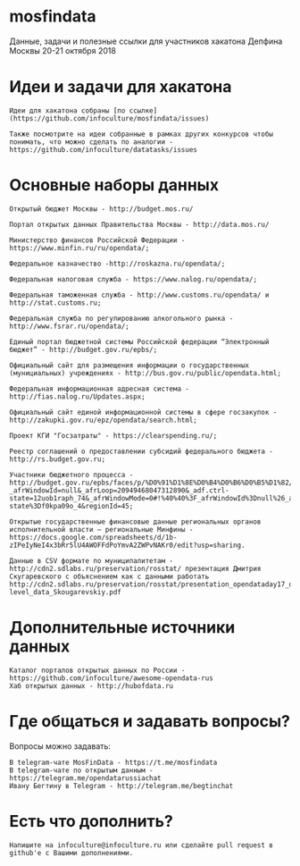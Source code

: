 # mosfindata
Данные, задачи и полезные ссылки для участников хакатона Депфина Москвы 20-21 октября 2018
# Идеи и задачи для хакатона

    Идеи для хакатона собраны [по ссылке](https://github.com/infoculture/mosfindata/issues)

    Также посмотрите на идеи собранные в рамках других конкурсов чтобы понимать, что можно сделать по аналогии -
    https://github.com/infoculture/datatasks/issues

# Основные наборы данных
    
    Открытый бюджет Москвы - http://budget.mos.ru/
    
    Портал открытых данных Правительства Москвы - http://data.mos.ru/ 

    Министерство финансов Российской Федерации - https://www.minfin.ru/ru/opendata/;

    Федеральное казначество -http://roskazna.ru/opendata/;

    Федеральная налоговая служба - https://www.nalog.ru/opendata/;

    Федеральная таможенная служба - http://www.customs.ru/opendata/ и http://stat.customs.ru;

    Федеральная служба по регулированию алкогольного рынка - http://www.fsrar.ru/opendata/;

    Единый портал бюджетной системы Российской федерации “Электронный бюджет” - http://budget.gov.ru/epbs/;

    Официальный сайт для размещения информации о государственных (мунициальных) учреждениях - http://bus.gov.ru/public/opendata.html;

    Федеральная информационная адресная система - http://fias.nalog.ru/Updates.aspx;

    Официальный сайт единой информационной системы в сфере госзакупок - http://zakupki.gov.ru/epz/opendata/search.html;

    Проект КГИ "Госзатраты" - https://clearspending.ru/;

    Реестр соглашений о предоставлении субсидий федерального бюджета - http://rs.budget.gov.ru;

    Участники бюджетного процесса - 
    http://budget.gov.ru/epbs/faces/p/%D0%91%D1%8E%D0%B4%D0%B6%D0%B5%D1%82/%D0%A0%D0%B0%D1%81%D1%85%D0%BE%D0%B4%D1%8B/%D0%A0%D0%B5%D0%B5%D1%81%D1%82%D1%80%20%D1%83%D1%87%D0%B0%D1%81%D1%82%D0%BD%D0%B8%D0%BA%D0%BE%D0%B2%20%D0%B8%20%D0%BD%D0%B5%D1%83%D1%87%D0%B0%D1%81%D1%82%D0%BD%D0%B8%D0%BA%D0%BE%D0%B2%20%D0%B1%D1%8E%D0%B4%D0%B6%D0%B5%D1%82%D0%BD%D0%BE%D0%B3%D0%BE%20%D0%BF%D1%80%D0%BE%D1%86%D0%B5%D1%81%D1%81%D0%B0?_afrWindowId=null&_afrLoop=20949468047312890&_adf.ctrl-state=12uob1raph_74&_afrWindowMode=0#!%40%40%3F_afrWindowId%3Dnull%26_afrLoop%3D20949468047312890%26_afrWindowMode%3D0%26_adf.ctrl-state%3Df0kpa09o_4&regionId=45;

    Открытые государственные финансовые данные региональных органов исполнительной власти — региональные Минфины - https://docs.google.com/spreadsheets/d/1b-zIPeIyNeI4x3bRr5lU4AWOFFdPoYmvA2ZWPvNAKr0/edit?usp=sharing.

    Данные в CSV формате по муниципалитетам - http://cdn2.sdlabs.ru/preservation/rosstat/ презентация Дмитрия Скугаревского с объяснением как с данными работать http://cdn2.sdlabs.ru/preservation/rosstat/presentation_opendataday17_district-level_data_Skougarevskiy.pdf

# Дополнительные источники данных

    Каталог порталов открытых данных по России - https://github.com/infoculture/awesome-opendata-rus
    Хаб открытых данных - http://hubofdata.ru

# Где общаться и задавать вопросы?
Вопросы можно задавать:

    В telegram-чате MosFinData - https://t.me/mosfindata
    В telegram-чате по открытым данным - https://telegram.me/opendatarussiachat
    Ивану Бегтину в Telegram - http://telegram.me/begtinchat

# Есть что дополнить?

    Напишите на infoculture@infoculture.ru или сделайте pull request в github'е с Вашими дополнениями.

